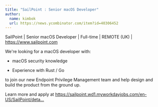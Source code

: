 ```yaml
---
title: "SailPoint : Senior macOS Developer"
author:
  name: kimbok
  url: https://news.ycombinator.com/item?id=40306452
---
```

SailPoint | Senior macOS Developer | Full-time | REMOTE (UK) | <a href="https:&#x2F;&#x2F;www.sailpoint.com" rel="nofollow">https:&#x2F;&#x2F;www.sailpoint.com</a>

We&#x27;re looking for a macOS developer with:

* macOS security knowledge

* Experience with Rust &#x2F; Go

to join our new Endpoint Privilege Management team and help design and build the product from the ground up.

Learn more and apply at <a href="https:&#x2F;&#x2F;sailpoint.wd1.myworkdayjobs.com&#x2F;en-US&#x2F;SailPoint&#x2F;details&#x2F;Senior-Engineer-macOS-EPM_R008382?locations=b0d5a0c394c810a36fcc9e06257e58bc" rel="nofollow">https:&#x2F;&#x2F;sailpoint.wd1.myworkdayjobs.com&#x2F;en-US&#x2F;SailPoint&#x2F;deta...</a>
